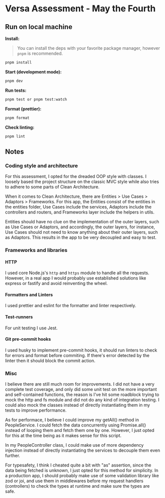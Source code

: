 # Versa Assessment - May the Fourth

## Run on local machine

**Install:**

> You can install the deps with your favorite package manager, however `pnpm` is recommended.

```bash
pnpm install
```

**Start (development mode):**

```bash
pnpm dev
```

**Run tests:**

```bash
pnpm test or pnpm test:watch
```

**Format (prettier):**

```bash
pnpm format
```

**Check linting:**

```bash
pnpm lint
```

## Notes

### Coding style and architecture

For this assessment, I opted for the dreaded OOP style with classes. I loosely based the project structure on the classic MVC style while also tries to adhere to some parts of Clean Architecture.

When it comes to Clean Architecture, there are Entities > Use Cases > Adaptors > Frameworks. For this app, the Entities consist of the entities in the entities folder, Use Cases include the services, Adaptors include the controllers and routers, and Frameworks layer include the helpers in utils.

Entities should have no clue on the implementation of the outer layers, such as Use Cases or Adaptors, and accordingly, the outer layers, for instance, Use Cases should not need to know anything about their outer layers, such as Adaptors. This results in the app to be very decoupled and easy to test.

### Frameworks and libraries

#### HTTP

I used core Node.js's `http` and `https` module to handle all the requests. However, in a real app I would probably use established solutions like express or fastify and avoid reinventing the wheel.

#### Formatters and Linters

I used prettier and eslint for the formatter and linter respectively.

#### Test-runners

For unit testing I use Jest.

#### Git pre-commit hooks

I used husky to implement pre-commit hooks, it should run linters to check for errors and format before commiting. If there's error detected by the linter then it should block the commit action.

### Misc

I believe there are still much room for improvements. I did not have a very complete test coverage, and only did some unit test on the more important and self-contained functions, the reason is I've hit some roadblock trying to mock the http and fs module and did not do any kind of integration testing. I could also mock the classes instead of directly instantiating them in my tests to improve performance.

As for performace, I believe I could improve my getAll() method in PeopleService. I could fetch the data concurrently using Promise.all() instead of looping them and fetch them one by one. However, I just opted for this at the time being as it makes sense for this script.

In my PeopleController class, I could make use of more dependency injection instead of directly instantiating the services to decouple them even further.

For typesafety, I think I cheated quite a bit with "as" assertion, since the data being fetched is unknown, I just opted for this method for simplicity. In a production app, I should probably make use of some validation library like zod or joi, and use them in middlewares before my request handlers (controllers) to check the types at runtime and make sure the types are safe.

